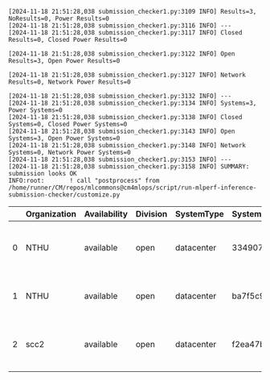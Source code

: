 ```
[2024-11-18 21:51:28,038 submission_checker1.py:3109 INFO] Results=3, NoResults=0, Power Results=0
[2024-11-18 21:51:28,038 submission_checker1.py:3116 INFO] ---
[2024-11-18 21:51:28,038 submission_checker1.py:3117 INFO] Closed Results=0, Closed Power Results=0

[2024-11-18 21:51:28,038 submission_checker1.py:3122 INFO] Open Results=3, Open Power Results=0

[2024-11-18 21:51:28,038 submission_checker1.py:3127 INFO] Network Results=0, Network Power Results=0

[2024-11-18 21:51:28,038 submission_checker1.py:3132 INFO] ---
[2024-11-18 21:51:28,038 submission_checker1.py:3134 INFO] Systems=3, Power Systems=0
[2024-11-18 21:51:28,038 submission_checker1.py:3138 INFO] Closed Systems=0, Closed Power Systems=0
[2024-11-18 21:51:28,038 submission_checker1.py:3143 INFO] Open Systems=3, Open Power Systems=0
[2024-11-18 21:51:28,038 submission_checker1.py:3148 INFO] Network Systems=0, Network Power Systems=0
[2024-11-18 21:51:28,038 submission_checker1.py:3153 INFO] ---
[2024-11-18 21:51:28,038 submission_checker1.py:3158 INFO] SUMMARY: submission looks OK
INFO:root:       ! call "postprocess" from /home/runner/CM/repos/mlcommons@cm4mlops/script/run-mlperf-inference-submission-checker/customize.py

```

|    | Organization   | Availability   | Division   | SystemType   | SystemName   | Platform                                                      | Model               | MlperfModel         | Scenario   |   Result | Accuracy                                                     |   number_of_nodes | host_processor_model_name        |   host_processors_per_node |   host_processor_core_count | accelerator_model_name   |   accelerators_per_node | Location                                                                                                    | framework      | operating_system                                | notes                             |   compliance |   errors | version   |   inferred | has_power   | Units     | weight_data_types   |
|---:|:---------------|:---------------|:-----------|:-------------|:-------------|:--------------------------------------------------------------|:--------------------|:--------------------|:-----------|---------:|:-------------------------------------------------------------|------------------:|:---------------------------------|---------------------------:|----------------------------:|:-------------------------|------------------------:|:------------------------------------------------------------------------------------------------------------|:---------------|:------------------------------------------------|:----------------------------------|-------------:|---------:|:----------|-----------:|:------------|:----------|:--------------------|
|  0 | NTHU           | available      | open       | datacenter   | 334907abd4f4 | Kuai-Kuai_702-reference-gpu-pytorch-v2.5.1-scc24-base_cu124   | stable-diffusion-xl | stable-diffusion-xl | Offline    | 0.528528 | CLIP_SCORE: 16.4035627245903  FID_SCORE: 235.76925470141796  |                 1 | INTEL(R) XEON(R) PLATINUM 8592+  |                          2 |                          64 | NVIDIA H100 PCIe         |                       4 | open/NTHU/results/Kuai-Kuai_702-reference-gpu-pytorch-v2.5.1-scc24-base_cu124/stable-diffusion-xl/offline   | pytorch v2.5.1 | Ubuntu 22.04 (linux-6.8.0-47-generic-glibc2.35) | Automated by MLCommons CM v3.1.0. |            1 |        0 | v4.1      |          0 | False       | Samples/s | fp32                |
|  1 | NTHU           | available      | open       | datacenter   | ba7f5c94d10f | ba7f5c94d10f-nvidia-gpu-TensorRT-scc24-base                   | stable-diffusion-xl | stable-diffusion-xl | Offline    | 4.2742   | CLIP_SCORE: 31.234263841211796  FID_SCORE: 23.67815832489498 |                 1 | INTEL(R) XEON(R) PLATINUM 8592+  |                          2 |                          64 | NVIDIA H100 PCIe         |                       4 | open/NTHU/results/ba7f5c94d10f-nvidia-gpu-TensorRT-scc24-base/stable-diffusion-xl/offline                   | TensorRT       | Ubuntu 22.04 (linux-6.8.0-47-generic-glibc2.35) | Automated by MLCommons CM v3.4.1. |            1 |        0 | v4.1      |          0 | False       | Samples/s | int8                |
|  2 | scc2           | available      | open       | datacenter   | f2ea47b0a016 | f2ea47b0a016-nvidia_original-gpu-tensorrt-vdefault-scc24-main | stable-diffusion-xl | stable-diffusion-xl | Offline    | 7.46497  | CLIP_SCORE: 16.63159880042076  FID_SCORE: 234.62921308614995 |                 1 | AMD EPYC 9754 128-Core Processor |                          2 |                         128 | NVIDIA H100 80GB HBM3    |                       6 | open/scc2/results/f2ea47b0a016-nvidia_original-gpu-tensorrt-vdefault-scc24-main/stable-diffusion-xl/offline | TensorRT       | Ubuntu 20.04 (linux-6.1.0-27-amd64-glibc2.31)   | Automated by MLCommons CM v3.3.3. |            1 |        0 | v4.1      |          0 | False       | Samples/s | int8                |